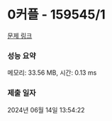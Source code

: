 # 0커플 - 159545/1 

[문제 링크](https://level.goorm.io/exam/159545/0%EC%BB%A4%ED%94%8C/quiz/1) 

### 성능 요약

메모리: 33.56 MB, 시간: 0.13 ms

### 제출 일자

2024년 06월 14일 13:54:22

